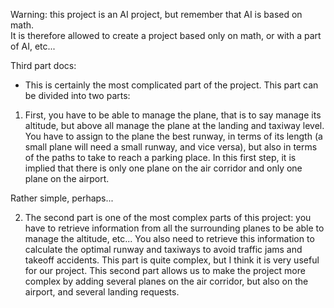 Warning: this project is an AI project, but remember that AI is based on math.  
It is therefore allowed to create a project based only on math, or with a part of
AI, etc...  

Third part docs:  
- This is certainly the most complicated part of the project. This part can be divided into two parts: 
1. First, you have to be able to manage the plane, that is to say manage its altitude, but above all manage the plane at the landing and taxiway level. You have to assign to the plane the best runway, in terms of its length (a small plane will need a small runway, and vice versa), but also in terms of the paths to take to reach a parking place.
In this first step, it is implied that there is only one plane on the air corridor and only one plane on the airport.

Rather simple, perhaps...

2. The second part is one of the most complex parts of this project: you have to retrieve information from all the surrounding planes to be able to manage the altitude, etc... You also need to retrieve this information to calculate the optimal runway and taxiways to avoid traffic jams and takeoff accidents. This part is quite complex, but I think it is very useful for our project. This second part allows us to make the project more complex by adding several planes on the air corridor, but also on the airport, and several landing requests.
